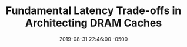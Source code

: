 ---
layout: paper-summary
title:  "Fundamental Latency Trade-offs in Architecting DRAM Caches"
date:   2019-08-31 22:46:00 -0500
categories: paper
paper_title: "Fundamental Latency Trade-offs in Architecting DRAM Caches"
paper_link: https://ieeexplore.ieee.org/document/6493623
paper_keyword: L4 Cache; DRAM Cache; Alloy Cache
paper_year: MICRO 2012
rw_set: 
htm_cd: 
htm_cr: 
version_mgmt: 
---